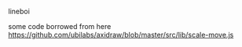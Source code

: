 lineboi

some code borrowed from here
https://github.com/ubilabs/axidraw/blob/master/src/lib/scale-move.js
